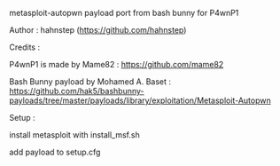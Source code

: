 metasploit-autopwn payload port from bash bunny for P4wnP1

Author : hahnstep (https://github.com/hahnstep)

Credits : 

P4wnP1 is made by Mame82 : https://github.com/mame82

Bash Bunny payload by Mohamed A. Baset : https://github.com/hak5/bashbunny-payloads/tree/master/payloads/library/exploitation/Metasploit-Autopwn

Setup : 

install metasploit with install_msf.sh

add payload to setup.cfg

